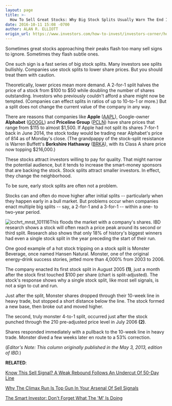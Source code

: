 ```yaml
---
layout: page
title: >-
  How To Sell Great Stocks: Why Big Stock Splits Usually Warn The End Is Near
date: 2016-10-11 15:08 -0700
author: ALAN R. ELLIOTT
origin_url: https://www.investors.com/how-to-invest/investors-corner/how-to-sell-great-stocks-why-big-stock-splits-usually-warn-the-end-is-near
---
```





Sometimes great stocks approaching their peaks flash too many sell signs to ignore. Sometimes they flash subtle ones.


One such sign is a fast series of big stock splits. Many investors see splits bullishly. Companies use stock splits to lower share prices. But you should treat them with caution.


Theoretically, lower prices mean more demand. A 2-for-1 split halves the price of a stock from \$100 to \$50 while doubling the number of shares outstanding. Investors who previously couldn't afford a share might now be tempted. (Companies can effect splits in ratios of up to 10-to-1 or more.) But a split does not change the current value of the company in any way.


There are reasons that companies like **Apple** ([AAPL](https://research.investors.com/quote.aspx?symbol=AAPL)), Google-owner **Alphabet** ([GOOGL](https://research.investors.com/quote.aspx?symbol=GOOGL)) and **Priceline Group** ([PCLN](https://research.investors.com/quote.aspx?symbol=PCLN)) have share prices that range from \$115 to almost \$1,500. If Apple had not split its shares 7-for-1 back in June 2014, the stock today would be trading near Alphabet's price of 814 as of Monday's close. (The grandpappy of the stock-split resistance is Warren Buffett's **Berkshire Hathaway** ([BRKA](https://research.investors.com/quote.aspx?symbol=BRKA)), with its Class A share price now topping \$216,000.)


These stocks attract investors willing to pay for quality. That might narrow the potential audience, but it tends to increase the smart-money sponsors that are backing the stock. Stock splits attract smaller investors. In effect, they change the neighborhood.


To be sure, early stock splits are often not a problem.


Stocks can and often do move higher after initial splits -- particularly when they happen early in a bull market. But problems occur when companies enact multiple big splits -- say, a 2-for-1 and a 3-for-1 -- within a one- to two-year period.


![icchrt_mnst_101116](https://www.investors.com/wp-content/uploads/2016/10/ICchrt_mnst_101116.png)This floods the market with a company's shares. IBD research shows a stock will often reach a price peak around its second or third split. Research also shows that only 18% of history's biggest winners had even a single stock split in the year preceding the start of their run.


One good example of a hot stock tripping on a stock split is Monster Beverage, once named Hansen Natural. Monster, one of the original energy-drink success stories, jetted more than 4,000% from 2003 to 2006.


The company enacted its first stock split in August 2005 **(1)**, just a month after the stock first touched \$100 per share (chart is split-adjusted). The stock's response shows why a single stock split, like most sell signals, is not a sign to cut and run.


Just after the split, Monster shares dropped through their 10-week line in heavy trade, but stopped a short distance below the line. The stock formed a new base, then broke out and moved higher.


The second, truly monster 4-to-1 split, occurred just after the stock punched through the 210 pre-adjusted price level in July 2006 **(2)**.


Shares responded immediately with a pullback to the 10-week line in heavy trade. Monster dived a few weeks later en route to a 53% correction.


(*Editor's Note: This column originally published in the May 3, 2013, edition of IBD.*)


**RELATED**:


[Know This Sell Signal? A Weak Rebound Follows An Undercut Of 50-Day Line](https://www.investors.com/how-to-invest/investors-corner/know-this-sell-signal-weak-rebound-action-after-violating-the-50-day-line/)


[Why The Climax Run Is Top Gun In Your Arsenal Of Sell Signals](https://www.investors.com/how-to-invest/investors-corner/why-the-climax-run-is-top-gun-of-a-sell-signal-taser-made-one-in-2004/)


[The Smart Investor: Don't Forget What The 'M' Is Doing](https://www.investors.com/how-to-invest/investors-corner/the-smart-investor-never-forget-what-the-m-is-doing/)





